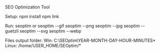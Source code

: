 SEO Optimization Tool

Setup:
npm install
npm link

Run:
seoptim
or
seoptim --gif
seoptim --png
seoptim --jpg
seoptim --guetzli
seoptim --svg
seoptim --webp

Files output folder:
Win: C:\SEOptim\YEAR-MONTH-DAY-HOUR-MINUTES\*
Linux: /home/USER_HOME/SEOptim/*